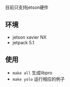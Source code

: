目前只支持jetson硬件
## 环境
- jetson xavier NX
- jetpack 5.1

## 使用
- `make all` 生成libpro
- `make yolo` 运行相应的例子

